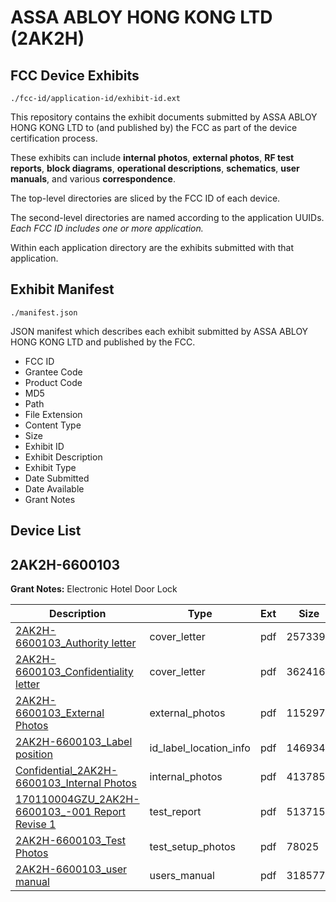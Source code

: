 # ASSA ABLOY HONG KONG LTD (2AK2H)
## FCC Device Exhibits

```
./fcc-id/application-id/exhibit-id.ext
```

This repository contains the exhibit documents submitted by ASSA ABLOY HONG KONG LTD to (and published by) the FCC as part of the device certification process.

These exhibits can include **internal photos**, **external photos**, **RF test reports**, **block diagrams**, **operational descriptions**, **schematics**, **user manuals**, and various **correspondence**.

The top-level directories are sliced by the FCC ID of each device.

The second-level directories are named according to the application UUIDs. *Each FCC ID includes one or more application.*

Within each application directory are the exhibits submitted with that application. 

## Exhibit Manifest

```
./manifest.json
```

JSON manifest which describes each exhibit submitted by ASSA ABLOY HONG KONG LTD and published by the FCC.

- FCC ID
- Grantee Code
- Product Code
- MD5
- Path
- File Extension
- Content Type
- Size
- Exhibit ID
- Exhibit Description
- Exhibit Type
- Date Submitted
- Date Available
- Grant Notes

## Device List
## 2AK2H-6600103
**Grant Notes:** Electronic Hotel Door Lock

| Description | Type | Ext | Size | Submitted | Available |
| ----------- | ---- | --- | ---- | --------- | --------- |
| [2AK2H-6600103_Authority letter](2AK2H-6600103/2da9b079b1a643c506c02db878b2bc01/3340864.pdf) | cover_letter | pdf | 257339 | 2017-03-31 | 2017-04-01 |
| [2AK2H-6600103_Confidentiality letter](2AK2H-6600103/2da9b079b1a643c506c02db878b2bc01/3340865.pdf) | cover_letter | pdf | 362416 | 2017-03-31 | 2017-04-01 |
| [2AK2H-6600103_External Photos](2AK2H-6600103/2da9b079b1a643c506c02db878b2bc01/3340869.pdf) | external_photos | pdf | 115297 | 2017-03-31 | 2017-04-01 |
| [2AK2H-6600103_Label position](2AK2H-6600103/2da9b079b1a643c506c02db878b2bc01/3340873.pdf) | id_label_location_info | pdf | 146934 | 2017-03-31 | 2017-04-01 |
| [Confidential_2AK2H-6600103_Internal Photos](2AK2H-6600103/2da9b079b1a643c506c02db878b2bc01/3340871.pdf) | internal_photos | pdf | 413785 | 2017-03-31 | 2017-04-01 |
| [170110004GZU_2AK2H-6600103_-001 Report Revise 1](2AK2H-6600103/2da9b079b1a643c506c02db878b2bc01/3340881.pdf) | test_report | pdf | 513715 | 2017-03-31 | 2017-04-01 |
| [2AK2H-6600103_Test Photos](2AK2H-6600103/2da9b079b1a643c506c02db878b2bc01/3340882.pdf) | test_setup_photos | pdf | 78025 | 2017-03-31 | 2017-04-01 |
| [2AK2H-6600103_user manual](2AK2H-6600103/2da9b079b1a643c506c02db878b2bc01/3340883.pdf) | users_manual | pdf | 3185777 | 2017-03-31 | 2017-04-01 |

